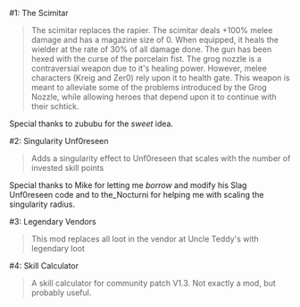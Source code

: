 #1: The Scimitar
>The scimitar replaces the rapier. The scimitar deals +100% melee damage and has a magazine size of 0. When equipped, it heals the wielder at the rate of 30% of all damage done. The gun has been hexed with the curse of the porcelain fist. The grog nozzle is a contraversial weapon due to it's healing power. However, melee characters (Kreig and Zer0) rely upon it to health gate. This weapon is meant to alleviate some of the problems introduced by the Grog Nozzle, while allowing heroes that depend upon it to continue with their schtick.

Special thanks to zububu for the *sweet* idea.

#2: Singularity Unf0reseen
>Adds a singularity effect to Unf0reseen that scales with the number of invested skill points 

Special thanks to Mike for letting me *borrow* and modify his Slag Unf0reseen code and to the_Nocturni for helping me with scaling the singularity radius.

#3: Legendary Vendors
>This mod replaces all loot in the vendor at Uncle Teddy's with legendary loot

#4: Skill Calculator
>A skill calculator for community patch V1.3. Not exactly a mod, but probably useful.